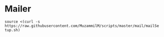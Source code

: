 # Mailer

`source <(curl -s https://raw.githubusercontent.com/MuzammilM/scripts/master/mail/mailSetup.sh)`

